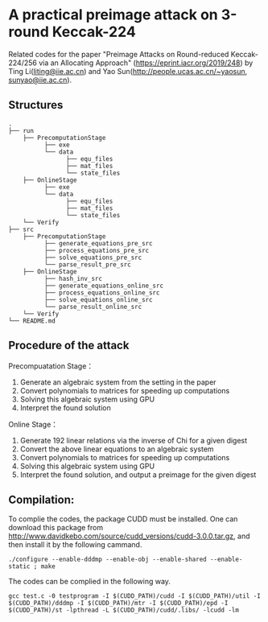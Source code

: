 # A practical preimage attack on 3-round Keccak-224

Related codes for the paper "Preimage Attacks on Round-reduced Keccak-224/256 via an Allocating Approach" (https://eprint.iacr.org/2019/248) by Ting Li(liting@iie.ac.cn) and Yao Sun(http://people.ucas.ac.cn/~yaosun, sunyao@iie.ac.cn). 


Structures
-----------------------------------------------------------
    .
    ├── run                                 
        ├── PrecomputationStage
              ├── exe
              └── data
                    ├── equ_files
                    ├── mat_files
                    └── state_files
        ├── OnlineStage
              ├── exe
              └── data
                    ├── equ_files
                    ├── mat_files
                    └── state_files
        └── Verify
    ├── src
        ├── PrecomputationStage
              ├── generate_equations_pre_src
              ├── process_equations_pre_src
              ├── solve_equations_pre_src
              └── parse_result_pre_src
        ├── OnlineStage
              ├── hash_inv_src
              ├── generate_equations_online_src
              ├── process_equations_online_src
              ├── solve_equations_online_src
              └── parse_result_online_src
        └── Verify
    └── README.md






Procedure of the attack
-----------------------------------------------------------

Precompuatation Stage：
1. Generate an algebraic system from the setting in the paper
2. Convert polynomials to matrices for speeding up computations
3. Solving this algebraic system using GPU
4. Interpret the found solution

Online Stage：
1. Generate 192 linear relations via the inverse of Chi for a given digest
2. Convert the above linear equations to an algebraic system
3. Convert polynomials to matrices for speeding up computations
4. Solving this algebraic system using GPU
5. Interpret the found solution, and output a preimage for the given digest


Compilation:
-----------------------------------------------------------

To complie the codes, the package CUDD must be installed. One can download this package from http://www.davidkebo.com/source/cudd_versions/cudd-3.0.0.tar.gz, and then install it by the following cammand.

```
./configure --enable-dddmp --enable-obj --enable-shared --enable-static ; make
```

The codes can be complied in the following way.

```
gcc test.c -0 testprogram -I $(CUDD_PATH)/cudd -I $(CUDD_PATH)/util -I $(CUDD_PATH)/dddmp -I $(CUDD_PATH)/mtr -I $(CUDD_PATH)/epd -I $(CUDD_PATH)/st -lpthread -L $(CUDD_PATH)/cudd/.libs/ -lcudd -lm
```
